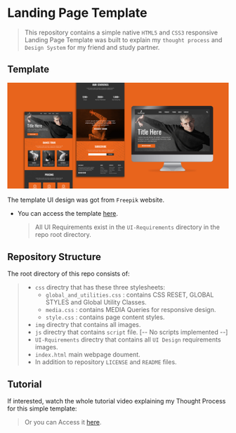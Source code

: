 # Landing Page Template

> This repository contains a simple native `HTML5` and `CSS3` responsive Landing Page Template was built to explain my `thought process` and `Design System` for my friend and study partner.

## Template

<p align="center">
  <img src="UI-Requirements/template.jpg">
</p>

The template UI design was got from `Freepik` website.

- You can access the template [here](https://www.freepik.com/free-psd/various-web-printable-templates-with-screen_6990247.htm#query=website%20templates&position=5&from_view=keyword&track=ais&uuid=4f33d966-d0bf-4b2e-8ddf-f1c19ee8b963).
  > All UI Requirements exist in the `UI-Requirements` directory in the repo root directory.

## Repository Structure

The root directory of this repo consists of:

> - `css` directry that has these three stylesheets:
>   - `global_and_utilities.css` : contains CSS RESET, GLOBAL STYLES and Global Utility Classes.
>   - `media.css` : contains MEDIA Queries for responsive design.
>   - `style.css` : contains page content styles.
> - `img` directry that contains all images.
> - `js` directry that contains `script` file. [-- No scripts implemented --]
> - `UI-Rquirements` directry that contains all `UI Design` requirements images.
> - `index.html` main webpage doument.
> - In addition to repository `LICENSE` and `README` files.

## Tutorial

If interested, watch the whole tutorial video explaining my Thought Process for this simple template:

> Or you can Access it [here](https://drive.google.com/file/d/1hv3lhLbQR-05sBgLyUtvvEfGEHLRLjNB/view?usp=sharing).
